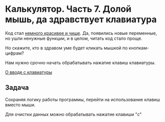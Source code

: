 # Калькулятор. Часть 7. Долой мышь, да здравствует клавиатура

Код стал [немного красивее и чище](../part-6/answer/index.js). Да, появились
новые переменные, но ушли ненужные функции, и в целом, читать код стало проще.

Но скажите, кто в здравом уме будет кликать мышкой по кнопкам-цифрам?

Нам нужно срочно начать обрабатывать нажатие клавиш клавиатуры.

[О вводе с клавиатуры](https://learn.javascript.ru/keyboard-events)

## Задача
Сохраняя логику работы программы, перейти на использование клавиш вместо мыши.

Для очистки данных можно обрабатывать нажатие клавиши "c"